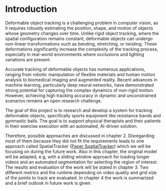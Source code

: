 # Introduction

Deformable object tracking is a challenging problem in computer vision, as it requires robustly estimating the position, shape, and motion of objects whose geometry changes over time. Unlike rigid object tracking, where the spatial configuration remains constant, deformable objects can undergo non-linear transformations such as bending, stretching, or twisting. These deformations significantly increase the complexity of the tracking process, especially in real-world environments where occlusions and lighting variations are present.

Accurate tracking of deformable objects has numerous applications, ranging from robotic manipulation of flexible materials and human motion analysis to biomedical imaging and augmented reality. Recent advances in machine learning, particularly deep neural networks, have demonstrated strong potential for capturing the complex dynamics of non-rigid motion. However, achieving high tracking accuracy in dynamic and unconstrained scenarios remains an open research challenge.

The goal of this project is to research and develop a system for tracking deformable objects, specifically sports equipment like resistance bands and gymnastic balls. The goal is to support physical therapists and their patients in their exercise execution with an automated, AI-driven solution.

Therefore, possible approaches are discussed in chapter 2. Disregarding most of them because they did not fit the requirements leads to one approach called SpatialTracker ([Paper SpatialTracker](https://arxiv.org/pdf/2404.04319)) which we will be focusing on during the future work. Also in this chapter, the original model will be adapted, e.g, with a sliding window approach for loading longer videos and an automated segmentation for selecting the region of interest. The results and evaluation of the work will be stated in chapter 3. Two different metrics and the runtime depending on video quality and grid size of the points to track are evaluated. In chapter 4 the work is summarized and a brief outlook in future work is given.

